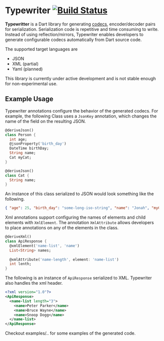# Typewriter [![Build Status](https://travis-ci.org/jonahwilliams/typewriter.svg?branch=master)](https://travis-ci.org/jonahwilliams/typewriter)

<b>Typewritter</b> is a Dart library for generating [codecs](https://www.dartlang.org/articles/libraries/converters-and-codecs), encoder/decoder pairs for serialization.  Serialization code is repetitive and time consuming to write.  Instead of using reflection/mirrors, Typewriter enables developers to generate configurable codecs automatically from Dart source code.

The supported target languages are
* JSON
* XML (partial)
* Yaml (planned) 

This library is currently under active development and is not stable enough for non-experimental use.

## Example Usage
Typewriter annotations configure the behavior of the generated codecs.  For example, the following Class uses a `JsonKey` annotation, which changes the name of the field on the resulting JSON.

```dart
@deriveJson()
class Person {
  int age;
  @jsonProperty('birth_day')
  DateTime birthDay;
  String name;
  Cat myCat;
}

@deriveJson()
class Cat {
  String name;
}
```
An instance of this class serialized to JSON would look something like the following.

```json
{ "age": 25, "birth_day": "some-long-iso-string", "name": "Jonah", "myCat": {"name": "Mike Hat"}}
```

Xml annotations support configuring the names of elements and child elements with `XmlElement`.  The annotation `XmlAttribute` allows developers to place annotations on any of the elements in the class.

```dart
@deriveXml()
class ApiResponse {
  @xmlElement('name-list', 'name')
  List<String> names;
  
  @xmlAttribute('name-length', element: 'name-list')
  int lenth;
}
```
The following is an instance of `ApiResponse` serialized to XML.  Typewriter also handles the xml header.
```xml
<?xml version="1.0"?>
<ApiResponse>
  <name-list length="3">
    <name>Peter Parker</name>
    <name>Bruce Wayne</name>
    <name>Snoop Dogg</name>
  </name-list>
</ApiResponse>
```

Checkout examples/.. for some examples of the generated code.
